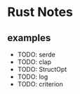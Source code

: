 # Rust Notes

## examples
+ TODO: serde
+ TODO: clap
+ TODO: StructOpt
+ TODO: log
+ TODO: criterion
